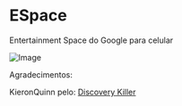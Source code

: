# ESpace
Entertainment Space do Google para celular

![Image](https://telegra.ph/file/a17841aa761a64441979b.png)







Agradecimentos:

KieronQuinn pelo: [Discovery Killer](https://github.com/KieronQuinn/)
